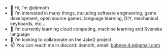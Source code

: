 - 👋 Hi, I’m @demoth
- 👀 I’m interested in many things, including software engineering, game development, open source games, language learning, DIY, mechanical keyboards, etc...
- 🌱 I’m currently learning cloud computing, machine learning and Svenska language
- 💞️ I’m looking to collaborate on the Jake2 project
- 📫 You can reach me in discord: demoth, email: bubnov.d.e@gmail.com

<!---
demoth/demoth is a ✨ special ✨ repository because its `README.md` (this file) appears on your GitHub profile.
You can click the Preview link to take a look at your changes.
--->
